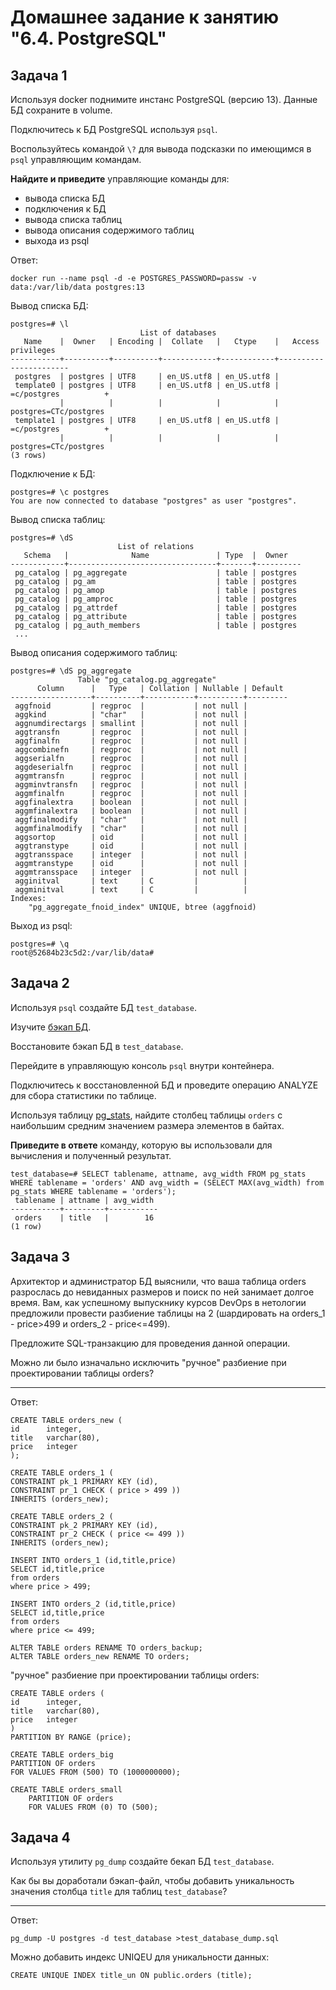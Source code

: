 # Домашнее задание к занятию "6.4. PostgreSQL"

## Задача 1

Используя docker поднимите инстанс PostgreSQL (версию 13). Данные БД сохраните в volume.

Подключитесь к БД PostgreSQL используя `psql`.

Воспользуйтесь командой `\?` для вывода подсказки по имеющимся в `psql` управляющим командам.

**Найдите и приведите** управляющие команды для:
- вывода списка БД
- подключения к БД
- вывода списка таблиц
- вывода описания содержимого таблиц
- выхода из psql


Ответ:

    docker run --name psql -d -e POSTGRES_PASSWORD=passw -v data:/var/lib/data postgres:13

Вывод списка БД:
     
    postgres=# \l
                                 List of databases
       Name    |  Owner   | Encoding |  Collate   |   Ctype    |   Access privileges
    -----------+----------+----------+------------+------------+-----------------------
     postgres  | postgres | UTF8     | en_US.utf8 | en_US.utf8 |
     template0 | postgres | UTF8     | en_US.utf8 | en_US.utf8 | =c/postgres          +
               |          |          |            |            | postgres=CTc/postgres
     template1 | postgres | UTF8     | en_US.utf8 | en_US.utf8 | =c/postgres          +
               |          |          |            |            | postgres=CTc/postgres
    (3 rows)        
    
Подключение к БД:

    postgres=# \c postgres
    You are now connected to database "postgres" as user "postgres".

Вывод списка таблиц:

    postgres=# \dS
                            List of relations
       Schema   |              Name               | Type  |  Owner
    ------------+---------------------------------+-------+----------
     pg_catalog | pg_aggregate                    | table | postgres
     pg_catalog | pg_am                           | table | postgres
     pg_catalog | pg_amop                         | table | postgres
     pg_catalog | pg_amproc                       | table | postgres
     pg_catalog | pg_attrdef                      | table | postgres
     pg_catalog | pg_attribute                    | table | postgres
     pg_catalog | pg_auth_members                 | table | postgres
     ...

Вывод описания содержимого таблиц:

    postgres=# \dS pg_aggregate
                   Table "pg_catalog.pg_aggregate"
          Column      |   Type   | Collation | Nullable | Default
    ------------------+----------+-----------+----------+---------
     aggfnoid         | regproc  |           | not null |
     aggkind          | "char"   |           | not null |
     aggnumdirectargs | smallint |           | not null |
     aggtransfn       | regproc  |           | not null |
     aggfinalfn       | regproc  |           | not null |
     aggcombinefn     | regproc  |           | not null |
     aggserialfn      | regproc  |           | not null |
     aggdeserialfn    | regproc  |           | not null |
     aggmtransfn      | regproc  |           | not null |
     aggminvtransfn   | regproc  |           | not null |
     aggmfinalfn      | regproc  |           | not null |
     aggfinalextra    | boolean  |           | not null |
     aggmfinalextra   | boolean  |           | not null |
     aggfinalmodify   | "char"   |           | not null |
     aggmfinalmodify  | "char"   |           | not null |
     aggsortop        | oid      |           | not null |
     aggtranstype     | oid      |           | not null |
     aggtransspace    | integer  |           | not null |
     aggmtranstype    | oid      |           | not null |
     aggmtransspace   | integer  |           | not null |
     agginitval       | text     | C         |          |
     aggminitval      | text     | C         |          |
    Indexes:
        "pg_aggregate_fnoid_index" UNIQUE, btree (aggfnoid)

Выход из psql:

    postgres=# \q
    root@52684b23c5d2:/var/lib/data#
## Задача 2

Используя `psql` создайте БД `test_database`.

Изучите [бэкап БД](https://github.com/netology-code/virt-homeworks/tree/master/06-db-04-postgresql/test_data).

Восстановите бэкап БД в `test_database`.

Перейдите в управляющую консоль `psql` внутри контейнера.

Подключитесь к восстановленной БД и проведите операцию ANALYZE для сбора статистики по таблице.

Используя таблицу [pg_stats](https://postgrespro.ru/docs/postgresql/12/view-pg-stats), найдите столбец таблицы `orders` 
с наибольшим средним значением размера элементов в байтах.

**Приведите в ответе** команду, которую вы использовали для вычисления и полученный результат.

    test_database=# SELECT tablename, attname, avg_width FROM pg_stats WHERE tablename = 'orders' AND avg_width = (SELECT MAX(avg_width) from pg_stats WHERE tablename = 'orders');
     tablename | attname | avg_width 
    -----------+---------+-----------
     orders    | title   |        16
    (1 row)

    
## Задача 3

Архитектор и администратор БД выяснили, что ваша таблица orders разрослась до невиданных размеров и
поиск по ней занимает долгое время. Вам, как успешному выпускнику курсов DevOps в нетологии предложили
провести разбиение таблицы на 2 (шардировать на orders_1 - price>499 и orders_2 - price<=499).

Предложите SQL-транзакцию для проведения данной операции.

Можно ли было изначально исключить "ручное" разбиение при проектировании таблицы orders?

---

Ответ:
    
    CREATE TABLE orders_new (
    id      integer,
    title   varchar(80),
    price   integer
    );
    
    CREATE TABLE orders_1 (
    CONSTRAINT pk_1 PRIMARY KEY (id),
    CONSTRAINT pr_1 CHECK ( price > 499 ))
    INHERITS (orders_new);
    
    CREATE TABLE orders_2 (
    CONSTRAINT pk_2 PRIMARY KEY (id),
    CONSTRAINT pr_2 CHECK ( price <= 499 ))
    INHERITS (orders_new);

    INSERT INTO orders_1 (id,title,price)
    SELECT id,title,price
    from orders
    where price > 499;
    
    INSERT INTO orders_2 (id,title,price)
    SELECT id,title,price
    from orders
    where price <= 499;
    
    ALTER TABLE orders RENAME TO orders_backup;
    ALTER TABLE orders_new RENAME TO orders;

"ручное" разбиение при проектировании таблицы orders:

    CREATE TABLE orders (
    id      integer,
    title   varchar(80),
    price   integer
    )
    PARTITION BY RANGE (price);

    CREATE TABLE orders_big
    PARTITION OF orders
    FOR VALUES FROM (500) TO (1000000000);

    CREATE TABLE orders_small
        PARTITION OF orders
        FOR VALUES FROM (0) TO (500);
        

## Задача 4

Используя утилиту `pg_dump` создайте бекап БД `test_database`.

Как бы вы доработали бэкап-файл, чтобы добавить уникальность значения столбца `title` для таблиц `test_database`?

---

Ответ:
    
    pg_dump -U postgres -d test_database >test_database_dump.sql

Можно добавить индекс UNIQEU для уникальности данных:

    CREATE UNIQUE INDEX title_un ON public.orders (title);
